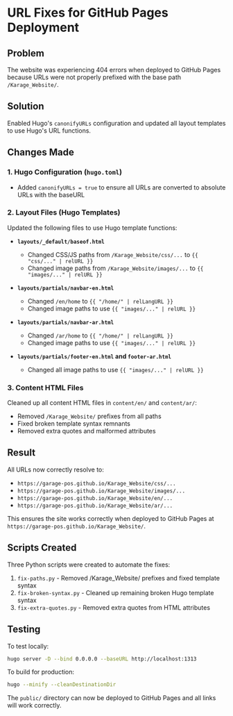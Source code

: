 # URL Fixes for GitHub Pages Deployment

## Problem
The website was experiencing 404 errors when deployed to GitHub Pages because URLs were not properly prefixed with the base path `/Karage_Website/`.

## Solution
Enabled Hugo's `canonifyURLs` configuration and updated all layout templates to use Hugo's URL functions.

## Changes Made

### 1. Hugo Configuration (`hugo.toml`)
- Added `canonifyURLs = true` to ensure all URLs are converted to absolute URLs with the baseURL

### 2. Layout Files (Hugo Templates)
Updated the following files to use Hugo template functions:

- **`layouts/_default/baseof.html`**
  - Changed CSS/JS paths from `/Karage_Website/css/...` to `{{ "css/..." | relURL }}`
  - Changed image paths from `/Karage_Website/images/...` to `{{ "images/..." | relURL }}`

- **`layouts/partials/navbar-en.html`**
  - Changed `/en/home` to `{{ "/home/" | relLangURL }}`
  - Changed image paths to use `{{ "images/..." | relURL }}`

- **`layouts/partials/navbar-ar.html`**
  - Changed `/ar/home` to `{{ "/home/" | relLangURL }}`
  - Changed image paths to use `{{ "images/..." | relURL }}`

- **`layouts/partials/footer-en.html` and `footer-ar.html`**
  - Changed all image paths to use `{{ "images/..." | relURL }}`

### 3. Content HTML Files
Cleaned up all content HTML files in `content/en/` and `content/ar/`:
- Removed `/Karage_Website/` prefixes from all paths
- Fixed broken template syntax remnants
- Removed extra quotes and malformed attributes

## Result
All URLs now correctly resolve to:
- `https://garage-pos.github.io/Karage_Website/css/...`
- `https://garage-pos.github.io/Karage_Website/images/...`
- `https://garage-pos.github.io/Karage_Website/en/...`
- `https://garage-pos.github.io/Karage_Website/ar/...`

This ensures the site works correctly when deployed to GitHub Pages at `https://garage-pos.github.io/Karage_Website/`.

## Scripts Created
Three Python scripts were created to automate the fixes:
1. `fix-paths.py` - Removed /Karage_Website/ prefixes and fixed template syntax
2. `fix-broken-syntax.py` - Cleaned up remaining broken Hugo template syntax
3. `fix-extra-quotes.py` - Removed extra quotes from HTML attributes

## Testing
To test locally:
```bash
hugo server -D --bind 0.0.0.0 --baseURL http://localhost:1313
```

To build for production:
```bash
hugo --minify --cleanDestinationDir
```

The `public/` directory can now be deployed to GitHub Pages and all links will work correctly.
